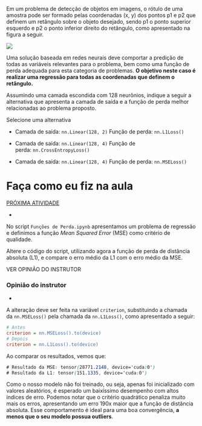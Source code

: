 Em um problema de detecção de objetos em imagens, o rótulo de uma amostra pode ser formado pelas coordenadas (x, y) dos pontos p1 e p2 que definem um retângulo sobre o objeto desejado, sendo p1 o ponto superior esquerdo e p2 o ponto inferior direito do retângulo, como apresentado na figura a seguir.

![](https://caelum-online-public.s3.amazonaws.com/1563-treinando-pytorch/ex01_01.jpg)

Uma solução baseada em redes neurais deve comportar a predição de todas as variáveis relevantes para o problema, bem como uma função de perda adequada para esta categoria de problemas. **O objetivo neste caso é realizar uma regressão para todas as coordenadas que definem o retângulo.**

Assumindo uma camada escondida com 128 neurônios, indique a seguir a alternativa que apresenta a camada de saída e a função de perda melhor relacionadas ao problema proposto.

Selecione uma alternativa

-   Camada de saída: `nn.Linear(128, 2)` Função de perda: `nn.L1Loss()`
    
-   Camada de saída: `nn.Linear(128, 4)` Função de perda: `nn.CrossEntropyLoss()`
    
-   Camada de saída: `nn.Linear(128, 4)` Função de perda: `nn.MSELoss()`


# Faça como eu fiz na aula

[PRÓXIMA ATIVIDADE](https://cursos.alura.com.br/course/treinando-rede-neural-pytorch/task/69192/next)

-   [](https://cursos.alura.com.br/suggestions/new/treinando-rede-neural-pytorch/69192/question)

No script `Funções de Perda.ipynb` apresentamos um problema de regressão e definimos a função _Mean Squared Error_ (MSE) como critério de qualidade.

Altere o código do script, utilizando agora a função de perda de distância absoluta (L1), e compare o erro médio da L1 com o erro médio da MSE.

VER OPINIÃO DO INSTRUTOR

### Opinião do instrutor

-   [](https://cursos.alura.com.br/suggestions/new/treinando-rede-neural-pytorch/69192/opinion)

A alteração deve ser feita na variável `criterion`, substituindo a chamada da `nn.MSELoss()` pela chamada da `nn.L1Loss()`, como apresentado a seguir:

```ini
# Antes
criterion = nn.MSELoss().to(device)
# Depois
criterion = nn.L1Loss().to(device)
```

Ao comparar os resultados, vemos que:

```css
# Resultado da MSE: tensor(28771.2148, device='cuda:0')
# Resultado da L1: tensor(151.1335, device='cuda:0')
```

Como o nosso modelo não foi treinado, ou seja, apenas foi inicializado com valores aleatórios, é esperado um baixíssimo desempenho com altos índices de erro. Podemos notar que o critério quadrático penaliza muito mais os erros, apresentando um erro 190x maior que a função de distância absoluta. Esse comportamento é ideal para uma boa convergência, **a menos que o seu modelo possua outliers**.